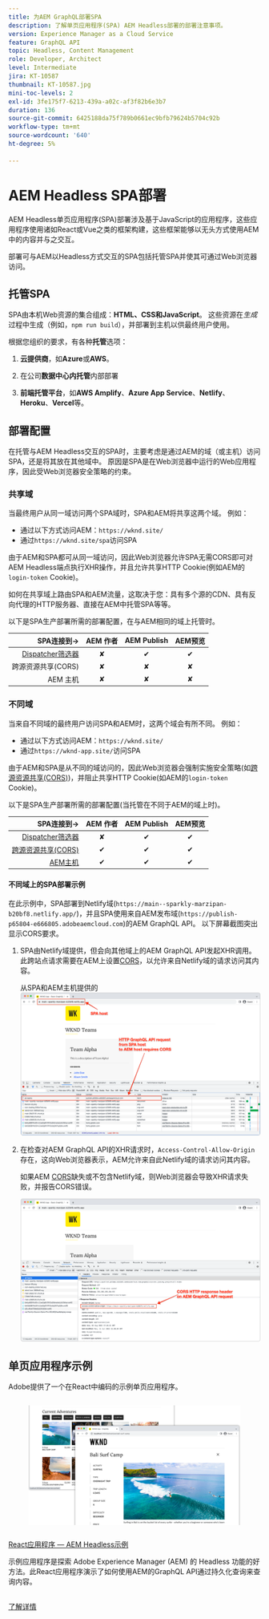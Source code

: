 ```yaml
---
title: 为AEM GraphQL部署SPA
description: 了解单页应用程序(SPA) AEM Headless部署的部署注意事项。
version: Experience Manager as a Cloud Service
feature: GraphQL API
topic: Headless, Content Management
role: Developer, Architect
level: Intermediate
jira: KT-10587
thumbnail: KT-10587.jpg
mini-toc-levels: 2
exl-id: 3fe175f7-6213-439a-a02c-af3f82b6e3b7
duration: 136
source-git-commit: 6425188da75f789b0661ec9bfb79624b5704c92b
workflow-type: tm+mt
source-wordcount: '640'
ht-degree: 5%

---
```


# AEM Headless SPA部署

AEM Headless单页应用程序(SPA)部署涉及基于JavaScript的应用程序，这些应用程序使用诸如React或Vue之类的框架构建，这些框架能够以无头方式使用AEM中的内容并与之交互。

部署可与AEM以Headless方式交互的SPA包括托管SPA并使其可通过Web浏览器访问。

## 托管SPA

SPA由本机Web资源的集合组成：**HTML、CSS和JavaScript**。 这些资源在&#x200B;_生成_&#x200B;过程中生成（例如，`npm run build`），并部署到主机以供最终用户使用。

根据您组织的要求，有各种&#x200B;**托管**&#x200B;选项：

1. **云提供商**，如&#x200B;**Azure**&#x200B;或&#x200B;**AWS**。

2. 在公司&#x200B;**数据中心内托管**&#x200B;内部部署&#x200B;**&#x200B;**

3. **前端托管平台**，如&#x200B;**AWS Amplify**、**Azure App Service**、**Netlify**、**Heroku**、**Vercel**&#x200B;等。

## 部署配置

在托管与AEM Headless交互的SPA时，主要考虑是通过AEM的域（或主机）访问SPA，还是将其放在其他域中。  原因是SPA是在Web浏览器中运行的Web应用程序，因此受Web浏览器安全策略的约束。

### 共享域

当最终用户从同一域访问两个SPA域时，SPA和AEM将共享这两个域。 例如：

+ 通过以下方式访问AEM：`https://wknd.site/`
+ 通过`https://wknd.site/spa`访问SPA

由于AEM和SPA都可从同一域访问，因此Web浏览器允许SPA无需CORS即可对AEM Headless端点执行XHR操作，并且允许共享HTTP Cookie(例如AEM的`login-token` Cookie)。

如何在共享域上路由SPA和AEM流量，这取决于您：具有多个源的CDN、具有反向代理的HTTP服务器、直接在AEM中托管SPA等等。

以下是SPA生产部署所需的部署配置，在与AEM相同的域上托管时。

| SPA连接到→ | AEM 作者 | AEM Publish | AEM预览 |
|---------------------------------------------------:|:----------:|:-----------:|:-----------:|
| [Dispatcher筛选器](./configurations/dispatcher-filters.md) | ✘ | ✔ | ✔ |
| 跨源资源共享(CORS) | ✘ | ✘ | ✘ |
| AEM 主机 | ✘ | ✘ | ✘ |

### 不同域

当来自不同域的最终用户访问SPA和AEM时，这两个域会有所不同。 例如：

+ 通过以下方式访问AEM：`https://wknd.site/`
+ 通过`https://wknd-app.site/`访问SPA

由于AEM和SPA是从不同的域访问的，因此Web浏览器会强制实施安全策略(如[跨源资源共享(CORS)](./configurations/cors.md))，并阻止共享HTTP Cookie(如AEM的`login-token` Cookie)。

以下是SPA生产部署所需的部署配置(当托管在不同于AEM的域上时)。

| SPA连接到→ | AEM 作者 | AEM Publish | AEM预览 |
|---------------------------------------------------:|:----------:|:-----------:|:-----------:|
| [Dispatcher筛选器](./configurations/dispatcher-filters.md) | ✘ | ✔ | ✔ |
| [跨源资源共享(CORS)](./configurations/cors.md) | ✔ | ✔ | ✔ |
| [AEM主机](./configurations/aem-hosts.md) | ✔ | ✔ | ✔ |

#### 不同域上的SPA部署示例

在此示例中，SPA部署到Netlify域(`https://main--sparkly-marzipan-b20bf8.netlify.app/`)，并且SPA使用来自AEM发布域(`https://publish-p65804-e666805.adobeaemcloud.com`)的AEM GraphQL API。 以下屏幕截图突出显示CORS要求。

1. SPA由Netlify域提供，但会向其他域上的AEM GraphQL API发起XHR调用。 此跨站点请求需要在AEM上设置[CORS](./configurations/cors.md)，以允许来自Netlify域的请求访问其内容。

   从SPA和AEM主机提供的![SPA请求](assets/spa/cors-requirement.png)

2. 在检查对AEM GraphQL API的XHR请求时，`Access-Control-Allow-Origin`存在，这向Web浏览器表示，AEM允许来自此Netlify域的请求访问其内容。

   如果AEM [CORS](./configurations/cors.md)缺失或不包含Netlify域，则Web浏览器会导致XHR请求失败，并报告CORS错误。

   ![CORS响应标头AEM GraphQL API](assets/spa/cors-response-headers.png)

## 单页应用程序示例

Adobe提供了一个在React中编码的示例单页应用程序。

<!-- CARDS 

* ../example-apps/react-app.md

-->
<!-- START CARDS HTML - DO NOT MODIFY BY HAND -->
<div class="columns">
    <div class="column is-half-tablet is-half-desktop is-one-third-widescreen" aria-label="React App - AEM Headless Example">
        <div class="card" style="height: 100%; display: flex; flex-direction: column; height: 100%;">
            <div class="card-image">
                <figure class="image x-is-16by9">
                    <a href="../example-apps/react-app.md" title="React应用程序 — AEM Headless示例" target="_blank" rel="referrer">
                        <img class="is-bordered-r-small" src="../example-apps/assets/react-app/react-app.png" alt="React应用程序 — AEM Headless示例"
                             style="width: 100%; aspect-ratio: 16 / 9; object-fit: cover; overflow: hidden; display: block; margin: auto;">
                    </a>
                </figure>
            </div>
            <div class="card-content is-padded-small" style="display: flex; flex-direction: column; flex-grow: 1; justify-content: space-between;">
                <div class="top-card-content">
                    <p class="headline is-size-6 has-text-weight-bold">
                        <a href="../example-apps/react-app.md" target="_blank" rel="referrer" title="React应用程序 — AEM Headless示例">React应用程序 — AEM Headless示例</a>
                    </p>
                    <p class="is-size-6">示例应用程序是探索 Adobe Experience Manager (AEM) 的 Headless 功能的好方法。此React应用程序演示了如何使用AEM的GraphQL API通过持久化查询来查询内容。</p>
                </div>
                <a href="../example-apps/react-app.md" target="_blank" rel="referrer" class="spectrum-Button spectrum-Button--outline spectrum-Button--primary spectrum-Button--sizeM" style="align-self: flex-start; margin-top: 1rem;">
                    <span class="spectrum-Button-label has-no-wrap has-text-weight-bold">了解详情</span>
                </a>
            </div>
        </div>
    </div>
</div>
<!-- END CARDS HTML - DO NOT MODIFY BY HAND -->


